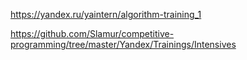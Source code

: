 https://yandex.ru/yaintern/algorithm-training_1
  
  
https://github.com/Slamur/competitive-programming/tree/master/Yandex/Trainings/Intensives
